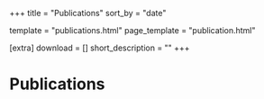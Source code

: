 +++
title = "Publications"
sort_by = "date" 

template = "publications.html"
page_template = "publication.html"

[extra]
download = []
short_description = ""
+++

# Publications